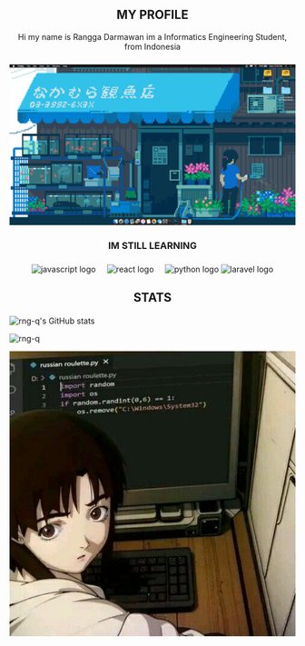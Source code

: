 <h2 align="center"> MY PROFILE </h2>
<p align="center">Hi my name is Rangga Darmawan im a Informatics Engineering Student, from Indonesia

###

![rng-q](img/header1.gif)

###

<h3 align="center"> IM STILL LEARNING </h3>

###
<div align="center">
  <img src="https://cdn.jsdelivr.net/gh/devicons/devicon/icons/javascript/javascript-original.svg" height="30" alt="javascript logo"  />
  <img width="12" />
  <img src="https://cdn.jsdelivr.net/gh/devicons/devicon/icons/react/react-original.svg" height="30" alt="react logo"  />
  <img width="12" />
  <img src="https://cdn.jsdelivr.net/gh/devicons/devicon/icons/python/python-original.svg" height="30" alt="python logo"  />
  <img src="https://cdn.jsdelivr.net/gh/devicons/devicon/icons/laravel/laravel-original.svg" height="30" alt="laravel logo"  />
</div>

###

<h2 align="center"> STATS  </h2>

####

![rng-q's GitHub stats](https://github-readme-stats.vercel.app/api?username=rng-q&show_icons=true&theme=radical)

![rng-q](https://github-readme-stats.vercel.app/api/top-langs?username=rng-q&locale=en&hide_title=false&layout=compact&card_width=320&langs_count=5&theme=dracula&hide_border=false)


<img src="img/gambar.jpg" align="center" height="502" alt="laravel logo"  />

